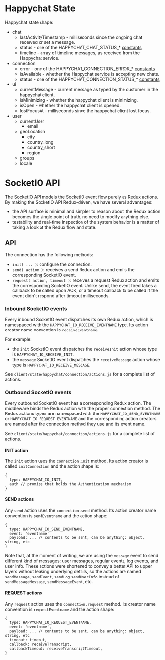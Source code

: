 # Happychat State

Happychat state shape:

- chat
  - lastActivityTimestamp - milliseconds since the ongoing chat received or set a message.
  - status - one of the HAPPYCHAT_CHAT_STATUS_* [constants](./constants.js)
  - timeline - array of timeline messages, as received from the Happychat service.
- connection
  - error - one of the HAPPYCHAT_CONNECTION_ERROR_* [constants](./constants.js)
  - isAvailable - whether the Happychat service is accepting new chats.
  - status - one of the HAPPYCHAT_CONNECTION_STATUS_* [constants](./constants.js)
- ui
  - currentMessage - current message as typed by the customer in the happychat client.
  - isMinimizing - whether the happychat client is minimizing.
  - isOpen - whether the happychat client is opened.
  - lostFocusAt - milliseconds since the happychat client lost focus.
- user
  - currentUser
    - email
  - geoLocation
    - city
    - country_long
    - country_short
    - region
  - groups
  - locale

# SocketIO API

The SocketIO API models the SocketIO event flow purely as Redux actions. By making the SocketIO API Redux-driven, we have several advantages:

* the API surface is minimal and simpler to reason about: the Redux action becomes the single point of truth, no need to modify anything else.
* testability and real-time inspection of the system behavior is a matter of taking a look at the Redux flow and state.

## API

The connection has the following methods:

* `init( ... )`: configure the connection.
* `send( action )`: receives a send Redux action and emits the corresponding SocketIO event.
* `request( action, timeout )`: receives a request Redux action and emits the corresponding SocketIO event. Unlike send, the event fired takes a callback to be called upon ACK, or a timeout callback to be called if the event didn't respond after timeout milliseconds.

### Inbound SocketIO events

Every inbound SocketIO event dispatches its own Redux action, which is namespaced with the `HAPPYCHAT_IO_RECEIVE_EVENTNAME` type. Its action creator name convention is `receiveEventname`.

For example:

- the `init` SocketIO event dispatches the `receiveInit` action whose type is `HAPPYCHAT_IO_RECEIVE_INIT`.
- the `message` SocketIO event dispatches the `receiveMessage` action whose type is `HAPPYCHAT_IO_RECEIVE_MESSAGE`.

See `client/state/happychat/connection/actions.js` for a complete list of actions.

### Outbound SocketIO events

Every outbound SocketIO event has a corresponding Redux action. The middleware binds the Redux action with the proper connection method. The Redux actions types are namespaced with the `HAPPYCHAT_IO_SEND_EVENTNAME` or `HAPPYCHAT_IO_REQUEST_EVENTNAME` and the corresponding action creators are named after the connection method they use and its event name.

See `client/state/happychat/connection/actions.js` for a complete list of actions.

#### INIT action

The `init` action uses the `connection.init` method. Its action creator is called `initConnection` and the action shape is:

```
{
  type: HAPPYCHAT_IO_INIT,
  auth // promise that holds the Authentication mechanism
}
```

#### SEND actions

Any `send` action uses the `connection.send` method. Its action creator name convention is `sendEventname` and the action shape:

```
{
  type: HAPPYCHAT_IO_SEND_EVENTNAME,
  event: 'eventname'
  payload: ... // contents to be sent, can be anything: object, string, etc
}
```

Note that, at the moment of writing, we are using the `message` event to send different kind of messages: user messages, regular events, log events, and user info. These actions were shortened to convey a better API to upper layers without leaking underlying details, so the actions are named `sendMessage`, `sendEvent`, `sendLog` `sendUserInfo` instead of `sendMessageMessage`, `sendMessageEvent`, etc.

#### REQUEST actions

Any `request` action uses the `connection.request` method. Its creator name convention is `requestEventname` and the action shape:

```
{
  type: HAPPYCHAT_IO_REQUEST_EVENTNAME,
  event: 'eventname',
  payload: ... // contents to be sent, can be anything: object, string, etc
  timeout: timeout,
  callback: receiveTranscript,
  callbackTimeout: receiveTranscriptTimeout,
}
```

